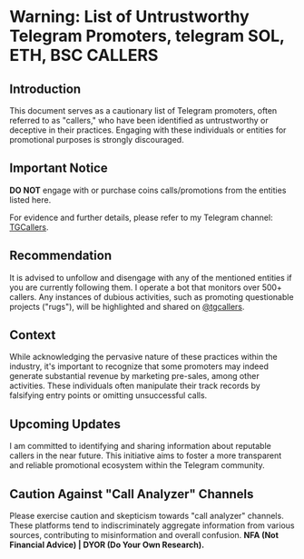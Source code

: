 # Warning: List of Untrustworthy Telegram Promoters, telegram SOL, ETH, BSC CALLERS

## Introduction

This document serves as a cautionary list of Telegram promoters, often referred to as "callers," who have been identified as untrustworthy or deceptive in their practices. Engaging with these individuals or entities for promotional purposes is strongly discouraged.

## Important Notice

**DO NOT** engage with or purchase coins calls/promotions from the entities listed here.

For evidence and further details, please refer to my Telegram channel: [TGCallers](https://t.me/tgcallers).

## Recommendation

It is advised to unfollow and disengage with any of the mentioned entities if you are currently following them. I operate a bot that monitors over 500+ callers. Any instances of dubious activities, such as promoting questionable projects ("rugs"), will be highlighted and shared on [@tgcallers](https://t.me/tgcallers).

## Context

While acknowledging the pervasive nature of these practices within the industry, it's important to recognize that some promoters may indeed generate substantial revenue by marketing pre-sales, among other activities. These individuals often manipulate their track records by falsifying entry points or omitting unsuccessful calls.

## Upcoming Updates

I am committed to identifying and sharing information about reputable callers in the near future. This initiative aims to foster a more transparent and reliable promotional ecosystem within the Telegram community.

## Caution Against "Call Analyzer" Channels

Please exercise caution and skepticism towards "call analyzer" channels. These platforms tend to indiscriminately aggregate information from various sources, contributing to misinformation and overall confusion. **NFA (Not Financial Advice) | DYOR (Do Your Own Research).**

